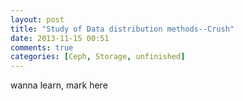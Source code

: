 ```yaml
---
layout: post
title: "Study of Data distribution methods--Crush"
date: 2013-11-15 00:51
comments: true
categories: [Ceph, Storage, unfinished] 
---
```

wanna learn, mark here
